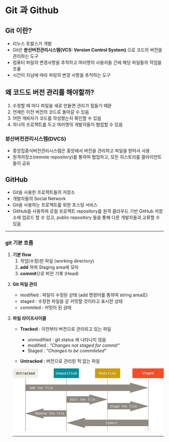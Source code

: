 # Git 과 Github 

## Git 이란?
- 리누스 토발스가 개발
- Git은 **분산버전관리시스템(VCS: Version Control System)** 으로 코드의 버전을 관리하는 도구
- 컴퓨터 파일의 변경사항을 추적하고 여러명의 사용자들 간에 해당 파일들의 작업을 조율
- 시간이 지남에 따라 파링의 변경 사항을 추적하는 도구 

## 왜 코드도 버전 관리를 해야할까? 
1. 수정할 때 마다 파일을 새로 만들면 관리가 힘들기 때문
2. 언제든 이전 버전의 코드로 돌아갈 수 있음
3. 어떤 개바자가 코드를 작성했는지 확인할 수 있음 
4. 하나의 프로젝트를 두고 여러명의 개발자들이 협업할 수 있음 


### 분산버전관리시스템(DVCS)
- 중앙집중식버전관리시스템은 중앙에서 버전을 관리하고 파일을 받아서 사용
- 원격저장소(remote repository)를 통하여 협업하고, 모든 히스토리를 클라이언트들이 공유


## GitHub
- Git을 사용한 프로젝트들의 저장소
- 개발자들의 Social Network
- Git을 사용하는 프로젝트를 위한 호스팅 서비스 
- GitHub을 사용하여 로컬 프로젝트 repository를 원격 클라우드 기반 GitHub 저장소에 업로드 할 수 있고, public repository 들을 통해 다른 개발자들과 교류할 수 있음

___

### git 기본 흐름

1) **기본 flow**
   1) 작업(수정)한 파일 (working directory)
   2) **add** 하여 Staging area에 모아
   3) **commit**으로 버전 기록 (Head)

2. **Git 파일 관리**

   * modified : 파일이 수정된 상태 (add 명령어를 통하여 string area로)
   * staged : 수정한 파일을 곧 커밋할 것이라고 표시한 상태
   * commited : 커밋이 된 상태

3. **파일 라이프사이클**

   * **Tracked** : 이전부터 버전으로 관리되고 있는 파일

     * unmodified : git status 에 나타나지 않음
     * modified : *"Changes not staged for commit"*
     * Staged : *"Changes to be commiteted"*

   * **Untracked**  : 버전으로 관리된 적 없는 파일 

     

   ![lifecycle](md-images/lifecycle-8646841.png)

   ___


   